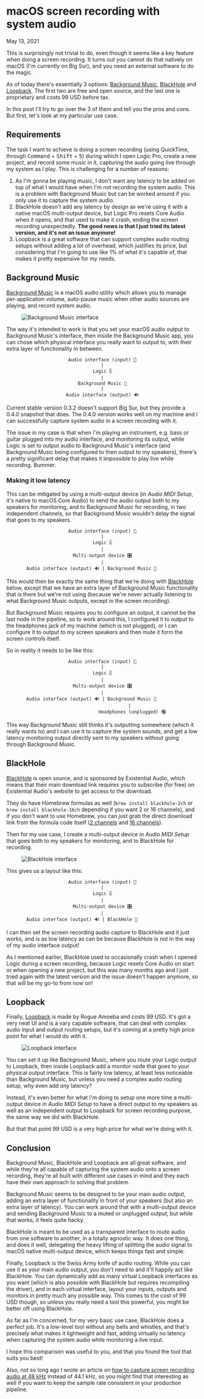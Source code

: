# macOS screen recording with system audio
May 13, 2021

This is surprisingly not trivial to do, even though it seems like a key
feature when doing a screen recording. It turns out you cannot do that
natively on macOS (I'm currently on Big Sur), and you need an external
software to do the magic.

As of today there's essentially 3 options: [Background Music],
[BlackHole] and [Loopback]. The first two are free and open source, and
the last one is proprietary and costs 99 USD before tax.

[Background Music]: https://github.com/kyleneideck/BackgroundMusic
[BlackHole]: https://github.com/ExistentialAudio/BlackHole
[Loopback]: https://rogueamoeba.com/loopback/

In this post I'll try to go over the 3 of them and tell you the pros and
cons. But first, let's look at my particular use case.

## Requirements

The task I want to achieve is doing a screen recording (using QuickTime,
through <kbd>Command</kbd> + <kbd>Shift</kbd> + <kbd>5</kbd>) during
which I open Logic Pro, create a new project, and record some music in
it, capturing the audio going live through my system as I play. This is
challenging for a number of reasons:

1. As I'm gonna be playing music, I don't want any latency to be
   added on top of what I would have when I'm not recording the system
   audio. This is a problem with Background Music but can be worked
   around if you only use it to capture the system audio.
1. BlackHole doesn't add any latency by design as we're using it with a
   native macOS multi-output device, but Logic Pro resets Core Audio
   when it opens, and that used to make it crash, ending the screen
   recording unexpectedly. **The good news is that I just tried its
   latest version, and it's not an issue anymore!**
1. Loopback is a great software that can support complex audio routing
   setups without adding a lot of overhead, which justifies its price,
   but considering that I'm going to use like 1% of what it's capable
   of, that makes it pretty expensive for my needs.

## Background Music

[Background Music](https://github.com/kyleneideck/BackgroundMusic) is a
macOS audio utility which allows you to manage per-application volume,
auto-pause music when other audio sources are playing, and record system
audio.

<figure class="center">
  <img alt="Background Music interface" src="../../img/2021/05/background-music.png">
</figure>

The way it's intended to work is that you set your macOS audio output to
Background Music's interface, then inside the Background Music app, you
can chose which physical interface you really want to output to, with
their extra layer of functionality in between.

<div style="text-align: center">

```
Audio interface (input) 🎸
|
Logic 🎚
|
Background Music 🎱
|
Audio interface (output) 🔊
```

</div>

Current stable version 0.3.2 doesn't support Big Sur, but they provide a
0.4.0 snapshot that does. The 0.4.0 version works well on my machine and
I can successfully capture system audio in a screen recording with it.

The issue in my case is that when I'm playing an instrument, e.g. bass
or guitar plugged into my audio interface, and monitoring its output,
while Logic is set to output audio to Background Music's interface (and
Background Music being configured to then output to my speakers),
there's a pretty significant delay that makes it impossible to play
live while recording. Bummer.

### Making it low latency

This can be mitigated by using a multi-output device (in *Audio MIDI
Setup*, it's native to macOS Core Audio) to send the audio output
both to my speakers for monitoring, and to Background Music for
recording, in two independent channels, so that Background Music
wouldn't delay the signal that goes to my speakers.

<div style="text-align: center">

```
Audio interface (input) 🎸
|
Logic 🎚
|
Multi-output device 🎛
|
Audio interface (output) 🔊 | Background Music 🎱        
```

</div>

This would then be exactly the same thing that we're doing with
[BlackHole](#blackhole) below, except that we have an extra layer of
Background Music functionality that is there but we're not using
(because we're never actually listening to what Background Music
outputs, except in the screen recording).

But Background Music requires you to configure an output, it cannot be
the last node in the pipeline, so to work around this, I configured it
to output to the headphones jack of my machine (which is not plugged),
or I can configure it to output to my screen speakers and then mute it
form the screen controls itself.

So in reality it needs to be like this:

<div style="text-align: center">

```
Audio interface (input) 🎸
|
Logic 🎚
|
Multi-output device 🎛
|
Audio interface (output) 🔊 | Background Music 🎱        
                    |
                      Headphones (unplugged) 🔇
```

</div>

This way Background Music still thinks it's outputting somewhere (which
it really wants to) and I can use it to capture the system sounds, and
get a low latency monitoring output directly sent to my speakers without
going through Background Music.

## BlackHole

[BlackHole](https://github.com/ExistentialAudio/BlackHole) is open
source, and is sponsored by Existential Audio, which means that their
main download link requires you to subscribe (for free) on Existential
Audio's website to get access to the download.

They do have Homebrew formulas as well (`brew install blackhole-2ch` or
`brew install blackhole-16ch` depending if you want 2 or 16 channels),
and if you don't want to use Homebrew, you can just grab the direct
download link from the formula code itself ([2 channels] and [16 channels]).

[2 channels]: https://github.com/Homebrew/homebrew-cask/blob/master/Casks/blackhole-2ch.rb
[16 channels]: https://github.com/Homebrew/homebrew-cask/blob/master/Casks/blackhole-16ch.rb

Then for my use case, I create a multi-output device in *Audio MIDI
Setup* that goes both to my speakers for monitoring, and to BlackHole
for recording.

<figure class="center">
  <img alt="BlackHole interface" src="../../img/2021/05/blackhole.png">
</figure>

This gives us a layout like this:

<div style="text-align: center">

```
Audio interface (input) 🎸
|
Logic 🎚
|
Multi-output device 🎛
|
Audio interface (output) 🔊 | BlackHole 🌌               
```

</div>

I can then set the screen recording audio capture to BlackHole and it
just works, and is as low latency as can be because BlackHole is not in
the way of my audio interface output!

As I mentioned earlier, BlackHole used to occasionally crash when I
opened Logic during a screen recording, because Logic resets Core Audio
on start or when opening a new project, but this was many months ago
and I just tried again with the latest version and the issue doesn't
happen anymore, so that will be my go-to from now on!

## Loopback

Finally, [Loopback](https://rogueamoeba.com/loopback/) is made by Rogue
Amoeba and costs 99 USD. It's got a very neat UI and is a vary capable
software, that can deal with complex audio input and output routing
setups, but it's coming at a pretty high price point for what I
would do with it.

<figure class="center">
  <img alt="Loopback interface" src="../../img/2021/05/loopback.png">
</figure>

You can set it up like Background Music, where you route your Logic
output to Loopback, then inside Loopback add a monitor node that
goes to your physical output interface. This is fairly low latency, at
least less noticeable than Background Music, but unless you need a
complex audio routing setup, why even add *any* latency?

Instead, it's even better for what I'm doing to setup one more time a
multi-output device in *Audio MIDI Setup* to have a direct
output to my speakers as well as an independent output to Loopback for
screen recording purpose, the same way we did with BlackHole.

But that that point 99 USD is a very high price for what we're doing
with it.

## Conclusion

Background Music, BlackHole and Loopback are all great software, and
while they're all capable of capturing the system audio onto a screen
recording, they're all built with different use cases in mind and they
each have their own approach to solving that problem.

Background Music seems to be designed to be your main audio output,
adding an extra layer of functionality in front of your speakers (but
also an extra layer of latency). You can work around that with a
multi-output device and sending Background Music to a muted or unplugged
output, but while that works, it feels quite hacky.

BlackHole is meant to be used as a transparent interface to route audio
from one software to another, in a totally agnostic way. It does one
thing, and does it well, delegating the heavy lifting of splitting the
audio signal to macOS native multi-output device, which keeps things
fast and simple.

Finally, Loopback is the Swiss Army knife of audio routing. While you
can use it as your main audio output, you don't need to and it'll
happily act like BlackHole. You can dynamically add as many virtual
Loopback interfaces as you want (which is also possible with BlackHole
but requires recompiling the driver), and in each virtual interface,
layout your inputs, outputs and monitors in pretty much any possible
way. This comes to the cost of 99 USD though, so unless you really need
a tool this powerful, you might be better off using BlackHole.

As far as I'm concerned, for my very basic use case, BlackHole does a
perfect job. It's a low-level tool without any bells and whistles, and
that's precisely what makes it lightweight and fast, adding virtually no
latency when capturing the system audio while monitoring a live
input.

I hope this comparison was useful to you, and that you found the tool
that suits you best!

Also, not so long ago I wrote an article on [how to capture screen recording audio at 48 kHz](../../2020/12/macos-quicktime-screen-recording-48-khz-sample-rate.md)
instead of 44.1 kHz, so you might find that interesting as well if you
want to keep the sample rate consistent in your production pipeline.
